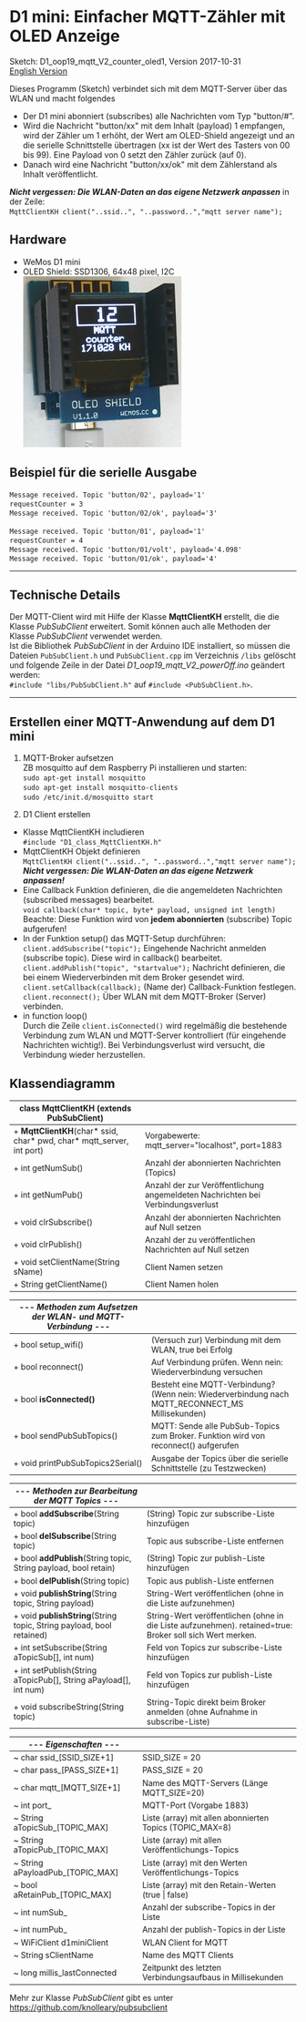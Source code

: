 # D1 mini: Einfacher MQTT-Z&auml;hler mit OLED Anzeige
Sketch: D1_oop19_mqtt_V2_counter_oled1, Version 2017-10-31   
[English Version](./README.md "English Version")

Dieses Programm (Sketch) verbindet sich mit dem MQTT-Server &uuml;ber das WLAN und macht folgendes   
* Der D1 mini abonniert (subscribes) alle Nachrichten vom Typ "button/#".
* Wird die Nachricht "button/xx" mit dem Inhalt (payload) 1 empfangen, wird der Z&auml;hler um 1 erh&ouml;ht, der Wert am OLED-Shield angezeigt und an die serielle Schnittstelle &uuml;bertragen (xx ist der Wert des Tasters von 00 bis 99). Eine Payload von 0 setzt den Z&auml;hler zur&uuml;ck (auf 0).
* Danach wird eine Nachricht "button/xx/ok" mit dem Z&auml;hlerstand als Inhalt ver&ouml;ffentlicht.

__*Nicht vergessen: Die WLAN-Daten an das eigene Netzwerk anpassen*__ in der Zeile:   
`MqttClientKH client("..ssid..", "..password..","mqtt server name");`  

## Hardware
* WeMos D1 mini
* OLED Shield: SSD1306, 64x48 pixel, I2C   
![D1mini oled mqtt counter](./images/D1_OLED_mqtt1.png "D1mini mit OLED zur Anzeige des Z&auml;hlerstandes")

## Beispiel f&uuml;r die serielle Ausgabe
```
Message received. Topic 'button/02', payload='1'
requestCounter = 3
Message received. Topic 'button/02/ok', payload='3'

Message received. Topic 'button/01', payload='1'
requestCounter = 4
Message received. Topic 'button/01/volt', payload='4.098'
Message received. Topic 'button/01/ok', payload='4'
```
---

## Technische Details
Der MQTT-Client wird mit Hilfe der Klasse **MqttClientKH** erstellt, die die Klasse *PubSubClient* erweitert. Somit k&ouml;nnen auch alle Methoden der Klasse *PubSubClient* verwendet werden.   
Ist die Bibliothek *PubSubClient* in der Arduino IDE installiert, so m&uuml;ssen die Dateien `PubSubClient.h` und `PubSubClient.cpp` im Verzeichnis `/libs` gel&ouml;scht und folgende Zeile in der Datei *D1_oop19_mqtt_V2_powerOff.ino* ge&auml;ndert werden:   
`#include "libs/PubSubClient.h"` auf `#include <PubSubClient.h>`.   

---

## Erstellen einer MQTT-Anwendung auf dem D1 mini
1. MQTT-Broker aufsetzen  
ZB mosquitto auf dem Raspberry Pi installieren und starten:  
`sudo apt-get install mosquitto`  
`sudo apt-get install mosquitto-clients`  
`sudo /etc/init.d/mosquitto start`  

2. D1 Client erstellen
* Klasse MqttClientKH includieren   
  `#include "D1_class_MqttClientKH.h"`  
* MqttClientKH Objekt definieren  
  `MqttClientKH client("..ssid..", "..password..","mqtt server name");`  
__*Nicht vergessen: Die WLAN-Daten an das eigene Netzwerk anpassen!*__   
* Eine Callback Funktion definieren, die die angemeldeten Nachrichten (subscribed messages) bearbeitet.   
  `void callback(char* topic, byte* payload, unsigned int length)`   
  Beachte: Diese Funktion wird von __jedem abonnierten__ (subscribe) Topic aufgerufen!  
* In der Funktion setup() das MQTT-Setup durchf&uuml;hren:  
  `client.addSubscribe("topic");` Eingehende Nachricht anmelden (subscribe topic). Diese wird in callback() bearbeitet.   
  `client.addPublish("topic", "startvalue");` Nachricht definieren, die bei einem Wiederverbinden mit dem Broker gesendet wird.  
  `client.setCallback(callback);` (Name der) Callback-Funktion festlegen.  
  `client.reconnect();` &Uuml;ber WLAN mit dem MQTT-Broker (Server) verbinden.  
* in function loop()  
  Durch die Zeile `client.isConnected()` wird regelm&auml;&szlig;ig die bestehende Verbindung zum WLAN und MQTT-Server kontrolliert (f&uuml;r eingehende Nachrichten wichtig!). Bei Verbindungsverlust wird versucht, die Verbindung wieder herzustellen.

## Klassendiagramm
| class MqttClientKH (extends PubSubClient) |     |
| ----------------------------------------- | --- |
| + __MqttClientKH__(char* ssid, char* pwd, char* mqtt_server, int port) | Vorgabewerte: mqtt_server="localhost", port=1883  |
| + int  getNumSub()    | Anzahl der abonnierten Nachrichten (Topics) |
| + int  getNumPub()    | Anzahl der zur Ver&ouml;ffentlichung angemeldeten Nachrichten bei Verbindungsverlust |
| + void clrSubscribe() | Anzahl der abonnierten Nachrichten auf Null setzen |
| + void clrPublish()   | Anzahl der zu ver&ouml;ffentlichen Nachrichten auf Null setzen |
| + void setClientName(String sName) | Client Namen setzen |
| + String getClientName() | Client Namen holen |

| --- *Methoden zum Aufsetzen der WLAN- und MQTT-Verbindung* --- |     |
| -------------------------------------------------------------- | --- |
| + bool setup_wifi()  | (Versuch zur) Verbindung mit dem WLAN, true bei Erfolg |
| + bool reconnect()   | Auf Verbindung pr&uuml;fen. Wenn nein: Wiederverbindung versuchen |
| + bool __isConnected()__ | Besteht eine MQTT-Verbindung? (Wenn nein: Wiederverbindung nach MQTT_RECONNECT_MS Millisekunden) |
| + bool sendPubSubTopics() | MQTT: Sende alle PubSub-Topics zum Broker. Funktion wird von reconnect() aufgerufen |
| + void printPubSubTopics2Serial() | Ausgabe der Topics &uuml;ber die serielle Schnittstelle (zu Testzwecken) |

| --- *Methoden zur Bearbeitung der MQTT Topics* --- |     |
| -------------------------------------------------- | --- |
| + bool __addSubscribe__(String topic) | (String) Topic zur subscribe-Liste hinzuf&uuml;gen |
| + bool __delSubscribe__(String topic) | Topic aus subscribe-Liste entfernen |
| + bool __addPublish__(String topic, String payload, bool retain) | (String) Topic zur publish-Liste hinzuf&uuml;gen |
| + bool __delPublish__(String topic) | Topic aus publish-Liste entfernen |
| + void __publishString__(String topic, String payload) | String-Wert ver&ouml;ffentlichen (ohne in die Liste aufzunehmen) |
| + void __publishString__(String topic, String payload, bool retained) | String-Wert ver&ouml;ffentlichen (ohne in die Liste aufzunehmen). retained=true: Broker soll sich Wert merken. |
| + int  setSubscribe(String aTopicSub[], int num) | Feld von Topics zur subscribe-Liste hinzuf&uuml;gen |
| + int  setPublish(String aTopicPub[], String aPayload[], int num) | Feld von Topics zur publish-Liste hinzuf&uuml;gen |
| + void subscribeString(String topic) | String-Topic direkt beim Broker anmelden (ohne Aufnahme in subscribe-Liste) |

| --- *Eigenschaften* --- |     |
| ----------------------- | --- |
| ~ char ssid_[SSID_SIZE+1] | SSID_SIZE = 20 |
| ~ char pass_[PASS_SIZE+1] | PASS_SIZE = 20 |
| ~ char mqtt_[MQTT_SIZE+1] | Name des MQTT-Servers (L&auml;nge MQTT_SIZE=20) |
| ~ int  port_ | MQTT-Port (Vorgabe 1883) |
| ~ String aTopicSub_[TOPIC_MAX]   | Liste (array) mit allen abonnierten Topics (TOPIC_MAX=8) |
| ~ String aTopicPub_[TOPIC_MAX]   | Liste (array) mit allen Ver&ouml;ffentlichungs-Topics |
| ~ String aPayloadPub_[TOPIC_MAX] | Liste (array) mit den Werten Ver&ouml;ffentlichungs-Topics |
| ~ bool   aRetainPub_[TOPIC_MAX]  | Liste (array) mit den Retain-Werten (true &#124; false) |
| ~ int numSub_ | Anzahl der subscribe-Topics in der Liste |
| ~ int numPub_ | Anzahl der publish-Topics in der Liste |
| ~ WiFiClient d1miniClient   | WLAN Client for MQTT |
| ~ String sClientName        | Name des MQTT Clients |
| ~ long millis_lastConnected | Zeitpunkt des letzten Verbindungsaufbaus in Millisekunden |

Mehr zur Klasse *PubSubClient* gibt es unter https://github.com/knolleary/pubsubclient
